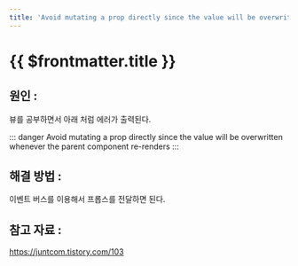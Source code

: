 ```yaml
---
title: 'Avoid mutating a prop directly since the value will be overwritten whenever the parent component re-renders'
---
```


# {{ $frontmatter.title }}



## 원인 :

뷰를 공부하면서 아래 처럼 에러가 출력된다.

::: danger
Avoid mutating a prop directly since the value will be overwritten whenever the parent component re-renders
:::




## 해결 방법 : 

이벤트 버스를 이용해서 프롭스를 전달하면 된다.
 


## 참고 자료 : 

https://juntcom.tistory.com/103